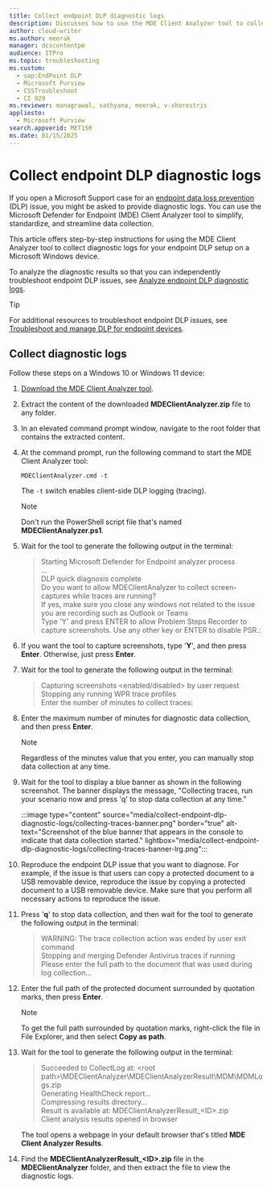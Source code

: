 ```yaml
---
title: Collect endpoint DLP diagnostic logs
description: Discusses how to use the MDE Client Analyzer tool to collect endpoint DLP diagnostic logs.
author: cloud-writer
ms.author: meerak
manager: dcscontentpm
audience: ITPro
ms.topic: troubleshooting
ms.custom:
  - sap:EndPoint DLP
  - Microsoft Purview
  - CSSTroubleshoot
  - CI 929
ms.reviewer: managrawal, sathyana, meerak, v-shorestris
appliesto:
  - Microsoft Purview
search.appverid: MET150
ms.date: 01/15/2025
---
```


# Collect endpoint DLP diagnostic logs

If you open a Microsoft Support case for an [endpoint data loss prevention](/purview/endpoint-dlp-learn-about) (DLP) issue, you might be asked to provide diagnostic logs. You can use the Microsoft Defender for Endpoint (MDE) Client Analyzer tool to simplify, standardize, and streamline data collection.

This article offers step-by-step instructions for using the MDE Client Analyzer tool to collect diagnostic logs for your endpoint DLP setup on a Microsoft Windows device.

To analyze the diagnostic results so that you can independently troubleshoot endpoint DLP issues, see [Analyze endpoint DLP diagnostic logs](analyze-endpoint-dlp-diagnostic-logs.md).

> [!TIP]
> For additional resources to troubleshoot endpoint DLP issues, see [Troubleshoot and manage DLP for endpoint devices](https://techcommunity.microsoft.com/t5/security-compliance-and-identity/troubleshoot-and-manage-microsoft-purview-data-loss-prevention/ba-p/4077992).

## Collect diagnostic logs

Follow these steps on a Windows 10 or Windows 11 device:

1. [Download the MDE Client Analyzer tool](/defender-endpoint/download-client-analyzer).

2. Extract the content of the downloaded **MDEClientAnalyzer.zip** file to any folder.

3. In an elevated command prompt window, navigate to the root folder that contains the extracted content.

4. At the command prompt, run the following command to start the MDE Client Analyzer tool:

   ```Cmd
   MDEClientAnalyzer.cmd -t
   ```

   The `-t` switch enables client-side DLP logging (tracing).

   > [!NOTE]
   > Don't run the PowerShell script file that's named **MDEClientAnalyzer.ps1**.

5. Wait for the tool to generate the following output in the terminal:

   > Starting Microsoft Defender for Endpoint analyzer process  
   > …  
   > DLP quick diagnosis complete  
   > Do you want to allow MDEClientAnalyzer to collect screen-captures while traces are running?  
   > If yes, make sure you close any windows not related to the issue you are recording such as Outlook or Teams  
   > Type 'Y' and press ENTER to allow Problem Steps Recorder to capture screenshots. Use any other key or ENTER to disable PSR.:

6. If you want the tool to capture screenshots, type '**Y**', and then press **Enter**. Otherwise, just press **Enter**.

7. Wait for the tool to generate the following output in the terminal:

   > Capturing screenshots <enabled/disabled> by user request  
   > Stopping any running WPR trace profiles  
   > Enter the number of minutes to collect traces:

8. Enter the maximum number of minutes for diagnostic data collection, and then press **Enter**.

   > [!NOTE]
   > Regardless of the minutes value that you enter, you can manually stop data collection at any time.

9. Wait for the tool to display a blue banner as shown in the following screenshot. The banner displays the message, "Collecting traces, run your scenario now and press 'q' to stop data collection at any time."

   :::image type="content" source="media/collect-endpoint-dlp-diagnostic-logs/collecting-traces-banner.png" border="true" alt-text="Screenshot of the blue banner that appears in the console to indicate that data collection started." lightbox="media/collect-endpoint-dlp-diagnostic-logs/collecting-traces-banner-lrg.png":::

10. Reproduce the endpoint DLP issue that you want to diagnose. For example, if the issue is that users can copy a protected document to a USB removable device, reproduce the issue by copying a protected document to a USB removable device. Make sure that you perform all necessary actions to reproduce the issue.

11. Press '**q**' to stop data collection, and then wait for the tool to generate the following output in the terminal:

    > WARNING: The trace collection action was ended by user exit command  
    > Stopping and merging Defender Antivirus traces if running  
    > Please enter the full path to the document that was used during log collection…

12. Enter the full path of the protected document surrounded by quotation marks, then press **Enter**.

    > [!NOTE]
    > To get the full path surrounded by quotation marks, right-click the file in File Explorer, and then select **Copy as path**.

13. Wait for the tool to generate the following output in the terminal:

    > Succeeded to CollectLog at: \<root path\>\MDEClientAnalyzer\MDEClientAnalyzerResult\MDM\MDMLogs.zip  
    > Generating HealthCheck report…  
    > Compressing results directory…  
    > Result is available at: MDEClientAnalyzerResult_\<ID\>.zip  
    > Client analysis results opened in browser

    The tool opens a webpage in your default browser that's titled **MDE Client Analyzer Results**.

14. Find the **MDEClientAnalyzerResult_\<ID\>.zip** file in the **MDEClientAnalyzer** folder, and then extract the file to view the diagnostic logs.
